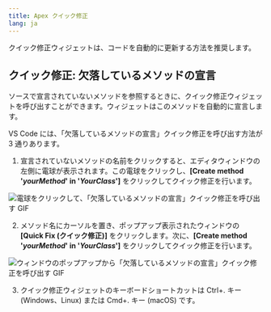 ```yaml
---
title: Apex クイック修正
lang: ja
---
```


クイック修正ウィジェットは、コードを自動的に更新する方法を推奨します。

## クイック修正: 欠落しているメソッドの宣言

ソースで宣言されていないメソッドを参照するときに、クイック修正ウィジェットを呼び出すことができます。ウィジェットはこのメソッドを自動的に宣言します。

VS Code には、「欠落しているメソッドの宣言」クイック修正を呼び出す方法が 3 通りあります。

1. 宣言されていないメソッドの名前をクリックすると、エディタウィンドウの左側に電球が表示されます。この電球をクリックし、**[Create method '_yourMethod_' in '_YourClass_']** をクリックしてクイック修正を行います。

![電球をクリックして、「欠落しているメソッドの宣言」クイック修正を呼び出す GIF](./images/declare-missing-methods-1.gif)

2. メソッド名にカーソルを置き、ポップアップ表示されたウィンドウの **[Quick Fix \(クイック修正\)]** をクリックします。次に、**[Create method '_yourMethod_' in '_YourClass_']** をクリックしてクイック修正を行います。

![ウィンドウのポップアップから「欠落しているメソッドの宣言」クイック修正を呼び出す GIF](./images/declare-missing-methods-2.gif)

3. クイック修正ウィジェットのキーボードショートカットは Ctrl+. キー \(Windows、Linux\) または Cmd+. キー \(macOS\) です。
